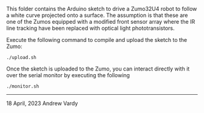 This folder contains the Arduino sketch to drive a Zumo32U4 robot to follow a
white curve projected onto a surface.  The assumption is that these are one of
the Zumos equipped with a modified front sensor array where the IR line tracking
have been replaced with optical light phototransistors.

Execute the following command to compile and upload the sketch to the Zumo:

    ./upload.sh

Once the sketch is uploaded to the Zumo, you can interact directly with it
over the serial monitor by executing the following

    ./monitor.sh

------------------------------------------------------------------------
18 April, 2023
Andrew Vardy
